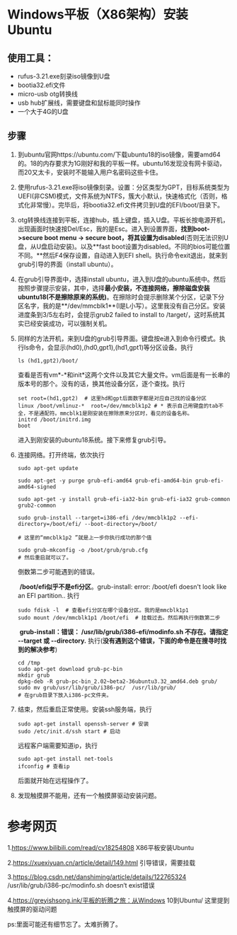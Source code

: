 # Windows平板（X86架构）安装Ubuntu

*<!--参考我自己的垃圾平板，闲鱼上找的，芯片Z3735G，1G+15G-->*

## 使用工具：

+ rufus-3.21.exe刻录iso镜像到U盘
+ bootia32.efi文件
+ micro-usb otg转换线
+ usb hub扩展线，需要键盘和鼠标能同时操作
+ 一个大于4G的U盘

## 步骤

1. 到ubuntu官网https://ubuntu.com/下载ubuntu18的iso镜像，需要amd64的。18的内存要求为1G刚好和我的平板一样。ubuntu16发现没有网卡驱动，而20又太卡，安装时不能输入用户名密码这些卡住。

2. 使用rufus-3.21.exe将iso镜像刻录。设置：分区类型为GPT，目标系统类型为UEFI(非CSM)模式，文件系统为NTFS，簇大小默认，快速格式化（否则，格式化非常慢）。完毕后，将bootia32.efi文件拷贝到U盘的EFI/boot/目录下。

3. otg转换线连接到平板，连接hub，插上键盘，插入U盘。平板长按电源开机，出现画面时快速按Del/Esc，我的是Esc。进入到设置界面，**找到boot->secure boot menu -> secure boot，将其设置为disabled**(否则无法识别U盘，从U盘启动安装)。以及**fast boot设置为disabled。不同的bios可能位置不同。**然后F4保存设置，自动进入到EFI shell。执行命令exit退出，就来到grub引导的界面（install ubuntu）。

4. 在grub引导界面中，选择install ubuntu，进入到U盘的ubuntu系统中。然后按照步骤提示安装，其中，选择**最小安装，不连接网络，擦除磁盘安装ubuntu18(不是擦除原来的系统)**。在擦除时会提示删除某个分区，记录下分区名字，我的是**/dev/mmcblk1**(l是L小写）。这里我没有自己分区。安装进度条到3/5左右时，会提示grub2 failed to install to /target/，这时系统其实已经安装成功，可以强制关机。

5. 同样的方法开机，来到U盘的grub引导界面。键盘按e进入到命令行模式。执行ls命令，会显示(hd0),(hd0,gpt1),(hd1,gpt1)等分区设备。执行

   ```shell
   ls (hd1,gpt2)/boot/
   ```

   查看是否有vm\*-\*和init\*这两个文件以及其它大量文件。vm后面是有一长串的版本号的那个。没有的话，换其他设备分区，逐个查找。执行

   ```shell
   set root=(hd1,gpt2)  # 这里hd和gpt后面数字都是对应自己找的设备分区
   linux /boot/vmlinuz-*  root=/dev/mmcblk1p2 # * 表示自己用键盘的tab不全，不是通配符。mmcblk1是刚安装在擦除原来分区时，看见的设备名称。
   initrd /boot/initrd.img 
   boot
   ```

   进入到刚安装的ubuntu18系统。接下来修复grub引导。

6. 连接网络。打开终端，依次执行

   ```shell
   sudo apt-get update
   
   sudo apt-get -y purge grub-efi-amd64 grub-efi-amd64-bin grub-efi-amd64-signed
   
   sudo apt-get -y install grub-efi-ia32-bin grub-efi-ia32 grub-common grub2-common
   
   sudo grub-install --target=i386-efi /dev/mmcblk1p2 --efi-directory=/boot/efi/ --boot-directory=/boot/
   
   # 这里的“mmcblk1p2 ”就是上一步你执行成功的那个值
   
   sudo grub-mkconfig -o /boot/grub/grub.cfg     
   # 然后重启就可以了。
   ```

   倒数第二步可能遇到的错误。

   ​	**/boot/efi似乎不是efi分区**。grub-install: error: /boot/efi doesn't look like an EFI partition.. 执行

   ```shell
   sudo fdisk -l  # 查看efi分区在哪个设备分区。我的是mmcblk1p1
   sudo mount /dev/mmcblk1p1 /boot/efi  # 挂载过去。然后再执行倒数第二步
   ```

   ​      **grub-install：错误： /usr/lib/grub/i386-efi/modinfo.sh 不存在。请指定 --target 或 --directory.**  执行(**没有遇到这个错误，下面的命令是在搜寻时找到的解决参考**)

   ```shell
   cd /tmp
   sudo apt-get download grub-pc-bin
   mkdir grub
   dpkg-deb -R grub-pc-bin_2.02~beta2-36ubuntu3.32_amd64.deb grub/
   sudo mv grub/usr/lib/grub/i386-pc/  /usr/lib/grub/
   # 在grub目录下放入i386-pc文件夹。
   ```

7. 结束，然后重启正常使用。安装ssh服务端，执行

   ```shell
   sudo apt-get install openssh-server # 安装
   sudo /etc/init.d/ssh start # 启动
   ```

   远程客户端需要知道ip，执行

   ```shell
   sudo apt-get install net-tools
   ifconfig # 查看ip
   ```

   后面就开始在远程操作了。

8. 发现触摸屏不能用，还有一个触摸屏驱动安装问题。


# 参考网页

1.https://www.bilibili.com/read/cv18254808     X86平板安装Ubuntu

2.https://xuexiyuan.cn/article/detail/149.html 引导错误，需要挂载

3.https://blog.csdn.net/danshiming/article/details/122765324 /usr/lib/grub/i386-pc/modinfo.sh doesn‘t exist错误

4.https://greyishsong.ink/平板的折腾之旅：从Windows 10到Ubuntu/   这里提到触摸屏的驱动问题



ps:里面可能还有细节忘了。太难折腾了。







